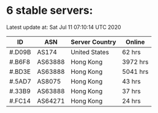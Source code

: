 # 6 stable servers:

Latest update at: Sat Jul 11 07:10:14 UTC 2020

| ID | ASN | Server Country | Online |
| -- | --- | -------------- | ------ |
| #.D09B | AS174 | United States | 62 hrs |
| #.B6F8 | AS63888 | Hong Kong | 3972 hrs |
| #.BD3E | AS63888 | Hong Kong | 5041 hrs |
| #.5AD7 | AS8075 | Hong Kong | 43 hrs |
| #.33B9 | AS63888 | Hong Kong | 37 hrs |
| #.FC14 | AS64271 | Hong Kong | 24 hrs |


